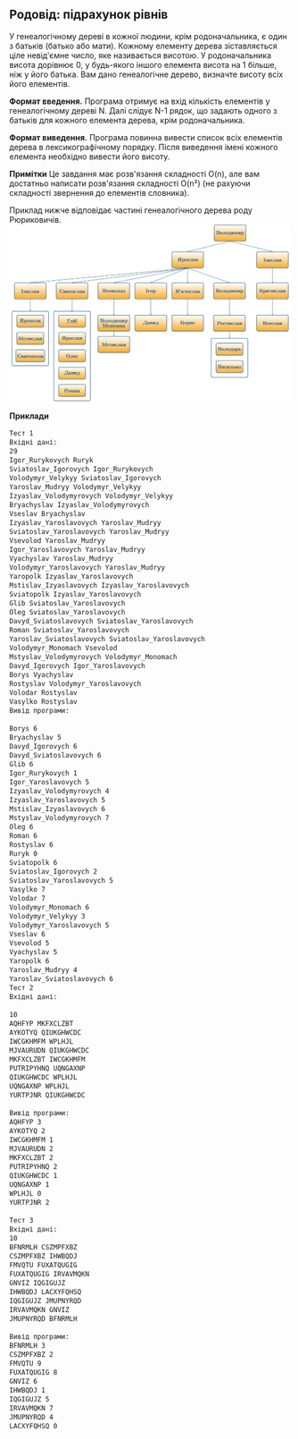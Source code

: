 ## Родовід: підрахунок рівнів
У генеалогічному дереві в кожної людини, крім родоначальника, є один з батьків (батько або мати). Кожному 
елементу дерева зіставляється ціле невід'ємне число, яке називається висотою. У родоначальника висота 
дорівнює 0, у будь-якого іншого елемента висота на 1 більше, ніж у його батька. Вам дано генеалогічне 
дерево, визначте висоту всіх його елементів.

**Формат введення.** Програма отримує на вхід кількість елементів у генеалогічному дереві N. Далі слідує N-1 
рядок, що задають одного з батьків для кожного елемента дерева, крім родоначальника.

**Формат виведення.** Програма повинна вивести список всіх елементів дерева в лексикографічному порядку. 
Після виведення імені кожного елемента необхідно вивести його висоту.

**Примітки**
Це завдання має розв'язання складності O(n), але вам достатньо написати розв'язання складності O(n²) 
(не рахуючи складності звернення до елементів словника).  

Приклад нижче відповідає частині генеалогічного 
дерева роду Рюриковичів.
![](Rodovid_Rurykovychiv.jpg)

**Приклади**
```
Тест 1
Вхідні дані:
29
Igor_Rurykovych Ruryk
Sviatoslav_Igorovych Igor_Rurykovych
Volodymyr_Velykyy Sviatoslav_Igorovych
Yaroslav_Mudryy Volodymyr_Velykyy
Izyaslav_Volodymyrovych Volodymyr_Velykyy
Bryachyslav Izyaslav_Volodymyrovych
Vseslav Bryachyslav
Izyaslav_Yaroslavovych Yaroslav_Mudryy
Sviatoslav_Yaroslavovych Yaroslav_Mudryy
Vsevolod Yaroslav_Mudryy
Igor_Yaroslavovych Yaroslav_Mudryy
Vyachyslav Yaroslav_Mudryy
Volodymyr_Yaroslavovych Yaroslav_Mudryy
Yaropolk Izyaslav_Yaroslavovych
Mstislav_Izyaslavovych Izyaslav_Yaroslavovych
Sviatopolk Izyaslav_Yaroslavovych
Glib Sviatoslav_Yaroslavovych
Oleg Sviatoslav_Yaroslavovych
Davyd_Sviatoslavovych Sviatoslav_Yaroslavovych
Roman Sviatoslav_Yaroslavovych
Yaroslav_Sviatoslavovych Sviatoslav_Yaroslavovych
Volodymyr_Monomach Vsevolod
Mstyslav_Volodymyrovych Volodymyr_Monomach
Davyd_Igorovych Igor_Yaroslavovych
Borys Vyachyslav
Rostyslav Volodymyr_Yaroslavovych
Volodar Rostyslav
Vasylko Rostyslav
Вивід програми:

Borys 6
Bryachyslav 5
Davyd_Igorovych 6
Davyd_Sviatoslavovych 6
Glib 6
Igor_Rurykovych 1
Igor_Yaroslavovych 5
Izyaslav_Volodymyrovych 4
Izyaslav_Yaroslavovych 5
Mstislav_Izyaslavovych 6
Mstyslav_Volodymyrovych 7
Oleg 6
Roman 6
Rostyslav 6
Ruryk 0
Sviatopolk 6
Sviatoslav_Igorovych 2
Sviatoslav_Yaroslavovych 5
Vasylko 7
Volodar 7
Volodymyr_Monomach 6
Volodymyr_Velykyy 3
Volodymyr_Yaroslavovych 5
Vseslav 6
Vsevolod 5
Vyachyslav 5
Yaropolk 6
Yaroslav_Mudryy 4
Yaroslav_Sviatoslavovych 6
Тест 2
Вхідні дані:

10
AQHFYP MKFXCLZBT
AYKOTYQ QIUKGHWCDC
IWCGKHMFM WPLHJL
MJVAURUDN QIUKGHWCDC
MKFXCLZBT IWCGKHMFM
PUTRIPYHNQ UQNGAXNP
QIUKGHWCDC WPLHJL
UQNGAXNP WPLHJL
YURTPJNR QIUKGHWCDC

Вивід програми:
AQHFYP 3
AYKOTYQ 2
IWCGKHMFM 1
MJVAURUDN 2
MKFXCLZBT 2
PUTRIPYHNQ 2
QIUKGHWCDC 1
UQNGAXNP 1
WPLHJL 0
YURTPJNR 2

Тест 3
Вхідні дані:
10
BFNRMLH CSZMPFXBZ
CSZMPFXBZ IHWBQDJ
FMVQTU FUXATQUGIG
FUXATQUGIG IRVAVMQKN
GNVIZ IQGIGUJZ
IHWBQDJ LACXYFQHSQ
IQGIGUJZ JMUPNYRQD
IRVAVMQKN GNVIZ
JMUPNYRQD BFNRMLH

Вивід програми:
BFNRMLH 3
CSZMPFXBZ 2
FMVQTU 9
FUXATQUGIG 8
GNVIZ 6
IHWBQDJ 1
IQGIGUJZ 5
IRVAVMQKN 7
JMUPNYRQD 4
LACXYFQHSQ 0
```